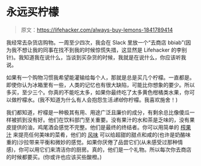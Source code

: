 # 永远买柠檬

> 原文：<https://lifehacker.com/always-buy-lemons-1841789414>

我经常去杂货店购物。一周至少四次，我会在 Slack 里放一个“去商店 bbiab”(因为我不想让我的同事在找不到我的时候惊慌失措，这显然是 Lifehacker 的李别针)。我知道我在说什么，当谈到买杂货的时候，我就是在说什么，你应该听我说。



如果有一个购物习惯我希望能灌输给每个人，那就是总是买几个柠檬。一直都是。即使你认为冰箱里有一些，人类的记忆也有很大缺陷，可能比你想象的要少。所以多买，至少三个。你真的不能吃太多，如果你最终吃了太多黄色柑橘类水果，你可以做柠檬水。(我不知道为什么有人会抱怨生活*递给*你柠檬。我喜欢施舍！)

我们都知道，柠檬是一种极其有用、用途广泛且廉价的成分，有剩余总比像傻瓜一样被抓到没有好。他们在饮料部门至关重要。没有果汁的水和茶是乏味的，没有果皮提供的油，鸡尾酒会感觉不完整。他们是最终的终结者。你可以用简单的 [榨果汁](https://skillet.lifehacker.com/what-it-means-to-finish-a-dish-1797691879) 来提亮任何美味的菜肴，他们的 [风味](https://skillet.lifehacker.com/seven-things-that-are-improved-by-a-bit-of-lemon-zest-1822422464) 可以给超甜的甜点和咸的(也许是奶酪味重的)沙拉带来平衡和微妙的感觉。如果你厌倦了品尝它们(从未感受过那种情感)，你可以用它们来清洁你的厨房。真的，他们是一个礼物。所以每次你去商店的时候都要买。(你或许也应该买些酸橙。)